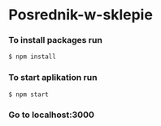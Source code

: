 # Posrednik-w-sklepie

### To install packages run
```sh
$ npm install
```

### To start aplikation run
```sh
$ npm start
```

### Go to localhost:3000
